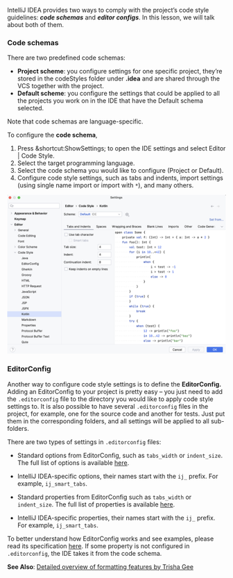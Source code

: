 IntelliJ IDEA provides two ways to comply with the project’s code style guidelines:
**_code schemas_** and **_editor configs_**.
In this lesson, we will talk about both of them.

### Code schemas

There are two predefined code schemas:

- **Project scheme**: you configure settings for one specific project, they’re stored in the codeStyles folder
  under **.idea** and are shared through the VCS together with the project.
- **Default scheme**: you configure the settings that could be applied to all the projects you work on in the IDE that have the Default
  schema selected.

Note that code schemas are language-specific.

To configure the **code schema**,
1. Press &shortcut:ShowSettings; to open the IDE settings and select Editor | Code Style.
2. Select the target programming language.
3. Select the code schema you would like to configure (Project or Default).
4. Configure code style settings, such as tabs and indents, import settings (using single name import or import with `*`), and many others.

![Code Style](../../../util/src/main/resources/images/imageCodeStyle.png)

### EditorConfig

Another way to configure code style settings is to define the **EditorConfig.**
Adding an EditorConfig to your project is pretty easy – you just need to add the `.editorconfig` file to the directory you
would like to apply code style settings to. It is also possible to have several `.editorconfig` files in the project,
for example, one for the source code and another for tests. Just put them in the corresponding folders, and all settings
will be applied to all sub-folders.

There are two types of settings in `.editorconfig` files:
- Standard options from EditorConfig, such as `tabs_width` or `indent_size`. The full list of options
is available [here](https://github.com/editorconfig/editorconfig/wiki/EditorConfig-Properties).
- IntelliJ IDEA-specific options, their names start with the `ij_` prefix. For example, `ij_smart_tabs`.

- Standard properties from EditorConfig such as `tabs_width` or `indent_size`. The full list of properties is
  available [here](https://github.com/editorconfig/editorconfig/wiki/EditorConfig-Properties).
- IntelliJ IDEA-specific properties, their names start with the `ij_` prefix. For example, `ij_smart_tabs`.

To better understand how EditorConfig works and see examples, please read its
specification [here](https://spec.editorconfig.org/).
If some property is not configured in `.editorconfig`, the IDE takes it from the code schema.

**See Also**: [Detailed overview of formatting features by Trisha Gee](https://blog.jetbrains.com/idea/2020/06/code-formatting/)
